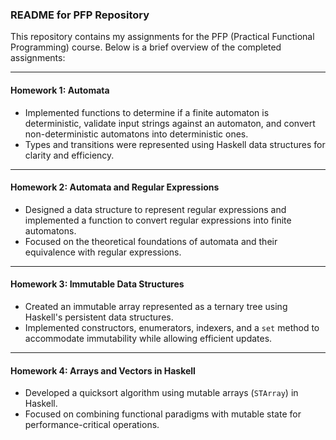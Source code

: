 ### README for PFP Repository  

This repository contains my assignments for the PFP (Practical Functional Programming) course. Below is a brief overview of the completed assignments:  

---

#### **Homework 1: Automata**  
- Implemented functions to determine if a finite automaton is deterministic, validate input strings against an automaton, and convert non-deterministic automatons into deterministic ones.  
- Types and transitions were represented using Haskell data structures for clarity and efficiency.  

---

#### **Homework 2: Automata and Regular Expressions**  
- Designed a data structure to represent regular expressions and implemented a function to convert regular expressions into finite automatons.  
- Focused on the theoretical foundations of automata and their equivalence with regular expressions.  

---

#### **Homework 3: Immutable Data Structures**  
- Created an immutable array represented as a ternary tree using Haskell's persistent data structures.  
- Implemented constructors, enumerators, indexers, and a `set` method to accommodate immutability while allowing efficient updates.  

---

#### **Homework 4: Arrays and Vectors in Haskell**  
- Developed a quicksort algorithm using mutable arrays (`STArray`) in Haskell.  
- Focused on combining functional paradigms with mutable state for performance-critical operations.  
